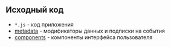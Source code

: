 ## Исходный код
- `*.js` - код приложения
- [metadata](metadata) - модификаторы данных и подписки на события
- [components](components) - компоненты интерфейса пользователя

